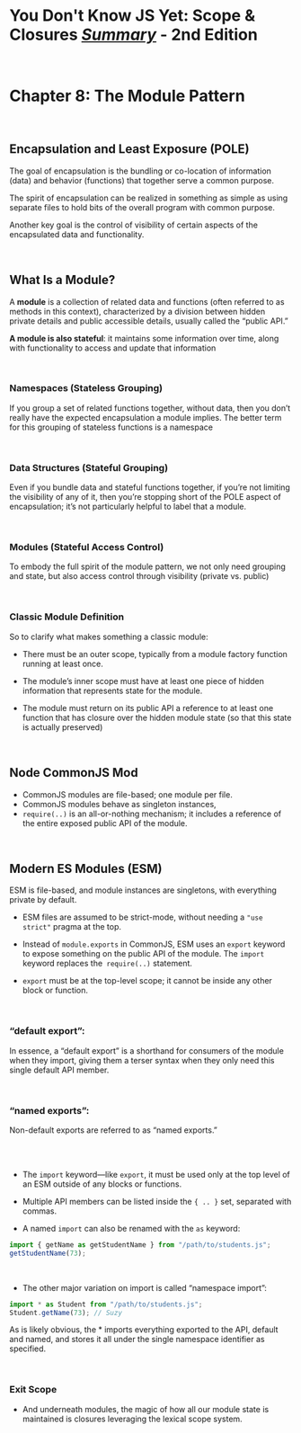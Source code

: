 # You Don't Know JS Yet: Scope & Closures <ins>**_Summary_**</ins> - 2nd Edition

<br>

# Chapter 8: The Module Pattern

<br>

## Encapsulation and Least Exposure (POLE)

The goal of encapsulation is the bundling or co-location of information (data) and behavior (functions) that together serve a common purpose.

The spirit of encapsulation can be realized in something as simple as using separate files to hold bits of the overall program with common purpose.

Another key goal is the control of visibility of certain aspects of the encapsulated
data and functionality.

<br>

## What Is a Module?

A **module** is a collection of related data and functions (often referred to as methods in this context), characterized by a division between hidden private details and public accessible details, usually called the “public API.”

**A module is also stateful**: it maintains some information over time, along with functionality to access and update that information

<br>

### Namespaces (Stateless Grouping)

If you group a set of related functions together, without data, then you don’t really have the expected encapsulation a module implies. The better term for this grouping of stateless functions is a namespace

<br>

### Data Structures (Stateful Grouping)

Even if you bundle data and stateful functions together, if you’re not limiting the visibility of any of it, then you’re stopping short of the POLE aspect of encapsulation; it’s not particularly helpful to label that a module.

<br>

### Modules (Stateful Access Control)

To embody the full spirit of the module pattern, we not only need grouping and state, but also access control through visibility (private vs. public)

<br>

### Classic Module Definition

So to clarify what makes something a classic module:

- There must be an outer scope, typically from a module factory function running at least once.

- The module’s inner scope must have at least one piece of hidden information that represents state for the module.

- The module must return on its public API a reference to at least one function that has closure over the hidden module state (so that this state is actually preserved)

<br>

## Node CommonJS Mod

- CommonJS modules are file-based; one module per file.
- CommonJS modules behave as singleton instances,
- `require(..)` is an all-or-nothing mechanism; it includes a reference of the entire exposed public API of the module.

<br>

## Modern ES Modules (ESM)

ESM is file-based, and module instances are singletons, with everything private by default.

- ESM files are assumed to be strict-mode, without needing a `"use strict"` pragma at the top.

- Instead of `module.exports` in CommonJS, ESM uses an `export` keyword to expose something on the public API of the module. The `import` keyword replaces the` require(..)` statement.

- `export` must be at the top-level scope; it cannot be inside any other block or function.

<br>

### “default export”:

In essence, a “default export” is a shorthand for consumers of the module when they import, giving them a terser syntax when they only need this single default API member.

<br>

### “named exports”:

Non-default exports are referred to as “named exports.”

<br>

<br>

- The `import` keyword—like `export`, it must be used only at the top level of an ESM outside of any blocks or functions.

- Multiple API members can be listed inside the `{ .. }` set, separated with commas.

- A named `import` can also be renamed with the `as` keyword:

```js
import { getName as getStudentName } from "/path/to/students.js";
getStudentName(73);
```

<br>

- The other major variation on import is called “namespace import”:

```js
import * as Student from "/path/to/students.js";
Student.getName(73); // Suzy
```

As is likely obvious, the \* imports everything exported to the API, default and named, and stores it all under the single namespace identifier as specified.

<br>

### Exit Scope

- And underneath modules, the magic of how all our module state is maintained is closures leveraging the lexical scope system.

